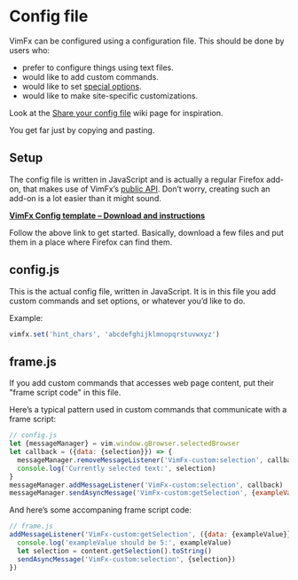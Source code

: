 <!--
This is part of the VimFx documentation.
Copyright Simon Lydell 2015.
See the file README.md for copying conditions.
-->

# Config file

VimFx can be configured using a configuration file. This should be done by users
who:

- prefer to configure things using text files.
- would like to add custom commands.
- would like to set [special options].
- would like to make site-specific customizations.

Look at the [Share your config file] wiki page for inspiration.

You get far just by copying and pasting.

[special options]: options.md#special-options
[Share your config file]: https://github.com/akhodakivskiy/VimFx/wiki/Share-your-config-file


## Setup

The config file is written in JavaScript and is actually a regular Firefox
add-on, that makes use of VimFx’s [public API]. Don’t worry, creating such an
add-on is a lot easier than it might sound.

**[VimFx Config template – Download and instructions][config-template]**

Follow the above link to get started. Basically, download a few files and put
them in a place where Firefox can find them.

[public API]: api.md
[config-template]: https://github.com/lydell/VimFx-config/


## config.js

This is the actual config file, written in JavaScript. It is in this file you
add custom commands and set options, or whatever you’d like to do.

Example:

```js
vimfx.set('hint_chars', 'abcdefghijklmnopqrstuvwxyz')
```


## frame.js

If you add custom commands that accesses web page content, put their "frame
script code" in this file.

Here’s a typical pattern used in custom commands that communicate with a frame
script:

```js
// config.js
let {messageManager} = vim.window.gBrowser.selectedBrowser
let callback = ({data: {selection}}) => {
  messageManager.removeMessageListener('VimFx-custom:selection', callback)
  console.log('Currently selected text:', selection)
}
messageManager.addMessageListener('VimFx-custom:selection', callback)
messageManager.sendAsyncMessage('VimFx-custom:getSelection', {exampleValue: 1337})
```

And here’s some accompaning frame script code:

```js
// frame.js
addMessageListener('VimFx-custom:getSelection', ({data: {exampleValue}}) => {
  console.log('exampleValue should be 5:', exampleValue)
  let selection = content.getSelection().toString()
  sendAsyncMessage('VimFx-custom:selection', {selection})
})
```
